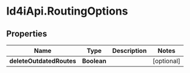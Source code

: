 # Id4iApi.RoutingOptions

## Properties
Name | Type | Description | Notes
------------ | ------------- | ------------- | -------------
**deleteOutdatedRoutes** | **Boolean** |  | [optional] 


